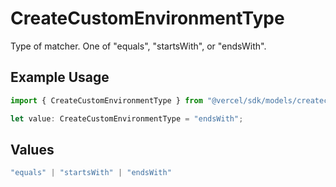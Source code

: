 # CreateCustomEnvironmentType

Type of matcher. One of \"equals\", \"startsWith\", or \"endsWith\".

## Example Usage

```typescript
import { CreateCustomEnvironmentType } from "@vercel/sdk/models/createcustomenvironmentop.js";

let value: CreateCustomEnvironmentType = "endsWith";
```

## Values

```typescript
"equals" | "startsWith" | "endsWith"
```